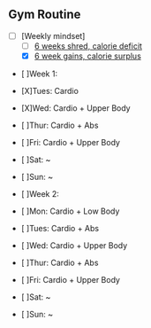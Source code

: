 ## Gym Routine
- [ ] [Weekly mindset]
    - [ ] [6 weeks shred, calorie deficit](https://www.notion.so/workout-tracker-821fbe4250d24294bab42be1203e4326)
    - [X] [6 week gains, calorie surplus]()

- [ ]Week 1:
- [X]Tues: Cardio 
- [X]Wed: Cardio + Upper Body
- [ ]Thur: Cardio + Abs 
- [ ]Fri: Cardio + Upper Body
- [ ]Sat: ~
- [ ]Sun: ~

- [ ]Week 2:
- [ ]Mon: Cardio + Low Body
- [ ]Tues: Cardio + Abs
- [ ]Wed: Cardio + Upper Body
- [ ]Thur: Cardio + Abs 
- [ ]Fri: Cardio + Upper Body
- [ ]Sat: ~
- [ ]Sun: ~
